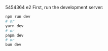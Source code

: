 5454364
e2
First, run the development server:

```bash
npm run dev
# or
yarn dev
# or
pnpm dev
# or
bun dev
```
